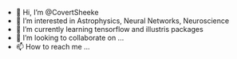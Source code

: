 - 👋 Hi, I’m @CovertSheeke
- 👀 I’m interested in Astrophysics, Neural Networks, Neuroscience
- 🌱 I’m currently learning tensorflow and illustris packages
- 💞️ I’m looking to collaborate on ...
- 📫 How to reach me ...

<!---
CovertSheeke/CovertSheeke is a ✨ special ✨ repository because its `README.md` (this file) appears on your GitHub profile.
You can click the Preview link to take a look at your changes.
--->
